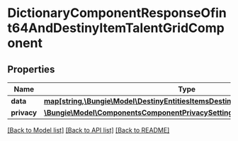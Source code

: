 # DictionaryComponentResponseOfint64AndDestinyItemTalentGridComponent

## Properties
Name | Type | Description | Notes
------------ | ------------- | ------------- | -------------
**data** | [**map[string,\Bungie\Model\DestinyEntitiesItemsDestinyItemTalentGridComponent]**](DestinyEntitiesItemsDestinyItemTalentGridComponent.md) |  | [optional] 
**privacy** | [**\Bungie\Model\ComponentsComponentPrivacySetting**](ComponentsComponentPrivacySetting.md) |  | [optional] 

[[Back to Model list]](../README.md#documentation-for-models) [[Back to API list]](../README.md#documentation-for-api-endpoints) [[Back to README]](../README.md)


